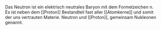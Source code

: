 Das Neutron ist ein elektrisch neutrales Baryon mit dem Formelzeichen 
n. Es ist neben dem [[Proton]] Bestandteil fast aller [[Atomkerne]] und somit der uns vertrauten Materie. Neutron und [[Proton]], gemeinsam Nukleonen genannt.